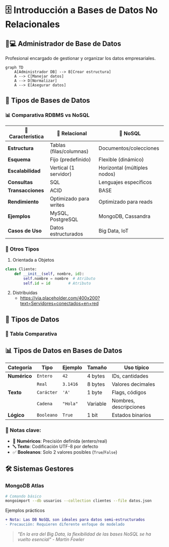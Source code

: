 # 🗄️ Introducción a Bases de Datos No Relacionales

## 👨💻 **Administrador de Base de Datos**
Profesional encargado de gestionar y organizar los datos empresariales.

```mermaid
graph TD
    A[Administrador DB] --> B[Crear estructura]
    A --> C[Manejar datos]
    A --> D[Normalizar]
    A --> E[Asegurar datos]
```

## **🔄 Tipos de Bases de Datos**
### 📊 Comparativa RDBMS vs NoSQL
| 📌 **Característica**  | 🔗 **Relacional**         | 🍃 **NoSQL**              |
|-----------------------|--------------------------|--------------------------|
| **Estructura**        | Tablas (filas/columnas)  | Documentos/colecciones   |
| **Esquema**           | Fijo (predefinido)       | Flexible (dinámico)      |
| **Escalabilidad**     | Vertical (1 servidor)    | Horizontal (múltiples nodos) |
| **Consultas**         | SQL                      | Lenguajes específicos    |
| **Transacciones**     | ACID                     | BASE                     |
| **Rendimiento**       | Optimizado para writes   | Optimizado para reads    |
| **Ejemplos**          | MySQL, PostgreSQL        | MongoDB, Cassandra       |
| **Casos de Uso**      | Datos estructurados      | Big Data, IoT            |

### 🧩 Otros Tipos
1. Orientada a Objetos
```python
class Cliente:
    def __init__(self, nombre, id):
        self.nombre = nombre  # Atributo
        self.id = id        # Atributo
```

2. Distribuidas
   - https://via.placeholder.com/400x200?text=Servidores+conectados+en+red

## **💾 Tipos de Datos**
### 📌 Tabla Comparativa
## 📊 Tipos de Datos en Bases de Datos

| Categoría   | Tipo       | Ejemplo    | Tamaño      | Uso típico                |
|-------------|------------|------------|-------------|---------------------------|
| **Numérico** | `Entero`  | `42`       | 4 bytes     | IDs, cantidades           |
|             | `Real`    | `3.1416`   | 8 bytes     | Valores decimales         |
| **Texto**    | `Carácter`| `'A'`      | 1 byte      | Flags, códigos            |
|             | `Cadena`  | `"Hola"`   | Variable    | Nombres, descripciones    |
| **Lógico**   | `Booleano`| `True`     | 1 bit       | Estados binarios          |

### 📌 Notas clave:
- 🔢 **Numéricos**: Precisión definida (entero/real)
- 🔤 **Texto**: Codificación UTF-8 por defecto
- ✅ **Booleanos**: Solo 2 valores posibles (`True`/`False`)

## **🛠️ Sistemas Gestores**
### MongoDB Atlas
```bash
# Comando básico
mongoimport --db usuarios --collection clientes --file datos.json
```

Ejemplos prácticos
```diff
+ Nota: Las DB NoSQL son ideales para datos semi-estructurados
- Precaución: Requieren diferente enfoque de modelado
```

> *"En la era del Big Data, la flexibilidad de las bases NoSQL se ha vuelto esencial" - Martin Fowler*
